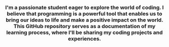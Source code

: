 <h3 align="center">I'm a passionate student eager to explore the world of coding. I believe that programming is a powerful tool that enables us to bring our ideas to life and make a positive impact on the world. This GitHub repository serves as a documentation of my learning process, where I'll be sharing my coding projects and experiences.</h3>
